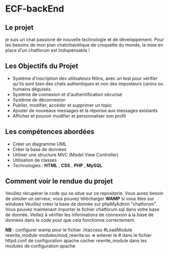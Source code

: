# ECF-backEnd

## Le projet 

je suis un chat passioné de nouvelle technologie et de développement. Pour les besoins de mon plan chatchiavélique de croquette du monde, la mise en place d'un chatforum est indispensable !

## Les Objectifs du Projet 

- Système d'inscription des utilisateurs félins, avec un test pour vérifier qu'ils sont bien des chats authentiques et non des imposteurs canins ou humains déguisés.
- Système de connexion et d'authentification sécurisé
- Système de déconnexion
- Publier, modifier, accéder et supprimer un topic
- Ajouter de nouveaux messages et la réponse aux messages existants
- Afficher et pouvoir modifier et personnaliser son profil


## Les compétences abordées 

- Créer un diagramme UML 
- Créer la base de données 
- Utiliser une structure MVC (Model View Controller)
- Utilisation de classes 
- Technologies : **HTML** , **CSS** , **PHP** , **MySQL**


## Comment voir le rendue du projet 

Veuillez récupérer le code qui se situe sur ce repositorie.
Vous aurez besoin de simuler un serveur, vous pouvez télécharger **WAMP** si vous êtes sur windows
Veuillez créer la base de donnée sur phpMyAdmin "chatforum". 
Vous pouvez maintenant importer le fichier chatforum.sql dans votre base de donnée.
Veillez à vérifier les informations de connexion à la base de données dans le code pour que cela fonctionne correctement. 

**NB** : configurer wamp pour le fichier .htaccess
#LoadModule rewrite_module modules/mod_rewrite.so => enlever le # dans le fichier httpd.conf de configuration apache
cocher rewrite_module dans les modules de configuration apache


